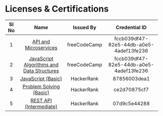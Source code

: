 # Licenses & Certifications

| Sl No  |  Name | Issued By  | Credential ID |
|:-:|:-:|:-:| :-:  |
| 1  | [API and Microservices](https://raw.githubusercontent.com/shravan20/certificates/main/Licenses%20%26%20Certifications/APIs%20and%20Microservices.png) | freeCodeCamp  | fccb039df47-82e5-44db-a0e5-4adef13fe236  |
| 2  | [JavaScript Algorithms and Data Structures](https://raw.githubusercontent.com/shravan20/certificates/main/Licenses%20%26%20Certifications/JavaScript%20Algorithms%20and%20Advance%20Data%20Structures.png) | freeCodeCamp  | fccb039df47-82e5-44db-a0e5-4adef13fe236  |
| 3  | [JavaScript (Basic)](https://raw.githubusercontent.com/shravan20/certificates/main/Licenses%20%26%20Certifications/JavaScript(Basic).png) | HackerRank  | 87856003dea1  |
| 4  | [Problem Solving (Basic)](https://raw.githubusercontent.com/shravan20/certificates/main/Licenses%20%26%20Certifications/Problem%20Solving(Basic).png) | HackerRank  | ce2d70875cf7  |
| 5  | [REST API (Intermediate)](https://raw.githubusercontent.com/shravan20/certificates/main/Licenses%20%26%20Certifications/REST%20API%20(Intermediate).png) | HackerRank  | 07d9c5e44288  |

